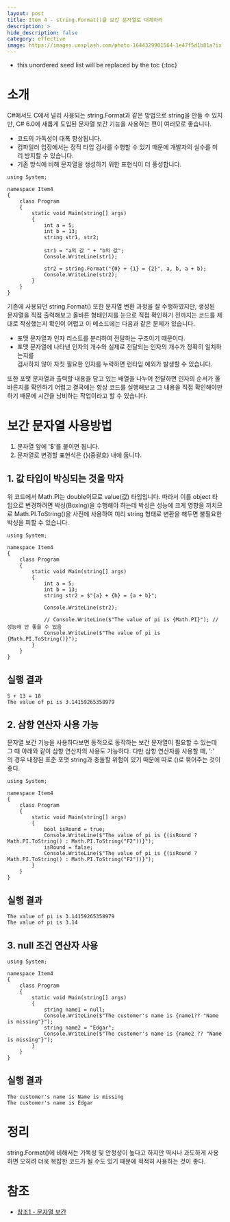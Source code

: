 ```yaml
---
layout: post
title: Item 4 - string.Format()을 보간 문자열로 대체하라
description: >
hide_description: false
category: effective
image: https://images.unsplash.com/photo-1644329901564-1e47f5d1b81a?ixlib=rb-1.2.1&ixid=MnwxMjA3fDB8MHxwaG90by1wYWdlfHx8fGVufDB8fHx8&auto=format&fit=crop&w=1742&q=80
---
```


* this unordered seed list will be replaced by the toc
{:toc}

# 소개
C#에서도 C에서 널리 사용되는 string.Format과 같은 방법으로 string을 만들 수 있지만, C# 6.0에 새롭게 도입된 문자열 보간 기능을 사용하는 편이 여러모로 좋습니다.

- 코드의 가독성이 대폭 향상됩니다.
- 컴파일러 입장에서는 정적 타입 검사를 수행할 수 있기 때문에 개발자의 실수를 미리 방지할 수 있습니다.
- 기존 방식에 비해 문자열을 생성하기 위한 표현식이 더 풍성합니다.
<pre><code class="C#">using System;

namespace Item4
{
    class Program
    {
        static void Main(string[] args)
        {
            int a = 5;
            int b = 13;
            string str1, str2;

            str1 = "a의 값 " + "b의 값";
            Console.WriteLine(str1);

            str2 = string.Format("{0} + {1} = {2}", a, b, a + b);
            Console.WriteLine(str2);
        }
    }
}
</code></pre>

기존에 사용되던 string.Format() 또한 문자열 변환 과정을 잘 수행하였지만, 생성된<br> 문자열을 직접 출력해보고 올바른 형태인지를 
눈으로 직접 확인하기 전까지는 코드를 제대로 작성했는지 확인이 어렵고 이 메소드에는 다음과 같은 문제가 있습니다. 
- 포맷 문자열과 인자 리스트를 분리하여 전달하는 구조이기 때문이다.
- 포맷 문자열에 나타낸 인자의 개수와 실제로 전달되는 인자의 개수가 정확히 일치하는지를<br> 검사하지 않아 자칫 필요한 인자를 누락하면 런타임 예외가 발생할 수 있습니다.

또한 포맷 문자열과 출력할 내용을 담고 있는 배열을 나누어 전달하면 인자의 순서가 올바른지를 확인하기 어렵고 결국에는 항상 코드를 실행해보고 그 내용을
직접 확인해야만 하기 때문에 시간을 낭비하는 작업이라고 할 수 있습니다.

# 보간 문자열 사용방법
1. 문자열 앞에 '$'를 붙이면 됩니다.
2. 문자열로 변경할 표현식은 {}(중괄호) 내에 둡니다.

## 1. 값 타입이 박싱되는 것을 막자
위 코드에서 Math.PI는 double이므로 value(값) 타입입니다. 따라서 이를 object 타입으로 변경하려면 박싱(Boxing)을
수행해야 하는데 박싱은 성능에 크게 영향을 끼치므로 Math.PI.ToString()을 사전에 사용하여 미리 string 형태로 변환을
해두면 불필요한<br>박싱을 피할 수 있습니다.

<pre><code class="C#">using System;

namespace Item4
{
    class Program
    {
        static void Main(string[] args)
        {
            int a = 5;
            int b = 13;
            string str2 = $"{a} + {b} = {a + b}";

            Console.WriteLine(str2);

            // Console.WriteLine($"The value of pi is {Math.PI}"); // 성능에 안 좋을 수 있음
            Console.WriteLine($"The value of pi is {Math.PI.ToString()}");
        }
    }
}
</code></pre>

## 실행 결과
<pre><code class="C#">5 + 13 = 18
The value of pi is 3.14159265358979
</code></pre>

## 2. 삼항 연산자 사용 가능
문자열 보간 기능을 사용하다보면 동적으로 동작하는 보간 문자열이 필요할 수 있는데 그 때 아래와 같이 삼항 연산자의 사용도
가능하다. 다만 삼항 연산자를 사용할 때, ':'<br>의 경우 내장된 표준 포맷 string과 충돌할 위험이 있기 때문에 따로 ()로 묶어주는
것이 좋다.

<pre><code class="C#">using System;

namespace Item4
{
    class Program
    {
        static void Main(string[] args)
        {
            bool isRound = true;
            Console.WriteLine($"The value of pi is {(isRound ? Math.PI.ToString() : Math.PI.ToString("F2"))}");
            isRound = false;
            Console.WriteLine($"The value of pi is {(isRound ? Math.PI.ToString() : Math.PI.ToString("F2"))}");
        }
    }
}
</code></pre>

## 실행 결과
<pre><code class="C#">The value of pi is 3.14159265358979
The value of pi is 3.14
</code></pre>

## 3. null 조건 연산자 사용
<pre><code class="C#">using System;

namespace Item4
{
    class Program
    {
        static void Main(string[] args)
        {
            string name1 = null;
            Console.WriteLine($"The customer's name is {name1?? "Name is missing"}");
            string name2 = "Edgar";
            Console.WriteLine($"The customer's name is {name2 ?? "Name is missing"}");
        }
    }
}
</code></pre>

## 실행 결과
<pre><code class="C#">The customer's name is Name is missing
The customer's name is Edgar
</code></pre>

# 정리
string.Format()에 비해서는 가독성 및 안정성이 높다고 하지만 역시나 과도하게 사용하면 오히려 더욱 복잡한 코드가
될 수도 있기 때문에 적적히 사용하는 것이 좋다.

# 참조
- [참조1 - 문자열 보간](https://docs.microsoft.com/ko-kr/dotnet/csharp/language-reference/tokens/interpolated)